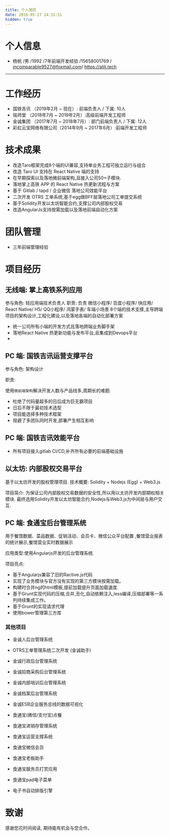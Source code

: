 ```yaml
---
title: 个人简历
date: 2016-05-27 14:31:51
hidden: true
---
```

# 个人信息

 - 杨帆 /男 /1992 /7年前端开发经验 /15658001769 / incomparable9527@foxmail.com/ https://alili.tech

---
# 工作经历
* 国铁吉讯 （2019年2月 ~ 现在）: 前端负责人 / 下属: 10人
* 铭师堂 （2018年7月 ~ 2019年2月）:高级前端开发工程师
* 金诚集团 （2017年7月 ~ 2018年7月）: 部门前端负责人 / 下属: 12人
* 彩虹云宝网络有限公司（2014年9月 ~ 2017年6月）:前端开发工程师

# 技术成果
* 改造Taro框架完成8个端的UI兼容,支持单业务工程可独立运行与组合
* 改造 Taro UI 支持在 React Native 端的支持
* 在早期探索以及落地微前端架构,且接入公司50+子模块.
* 落地掌上高铁 APP 的 React Native 热更新流程与方案
* 基于 Gitlab / tapd / 企业微信 落地公司效能平台
* 二次开发 OTRS 工单系统,基于egg做BFF层落地公司工单提交系统
* 基于Solidity开发以太坊智能合约,支撑公司内部股权交易
* 改造AngularJs支持按需加载以及落地前端自动化方案


# 团队管理
* 三年前端管理经验

# 项目经历

## 无线端:  掌上高铁系列应用
参与角色: 轻应用端技术负责人
职责: 负责 微信小程序/ 百度小程序/ 快应用/ React Native/ H5/ QQ小程序/ 鸿蒙手表/ 车端小场景 8个端的技术支撑,主导跨端项目的架构设计,工程化建设,以及落地各端的自动化部署方案

* 统一公司所有小端的开发方式且落地跨端业务脚手架
* 落地React Native 热更新功能与发布平台,且集成到Devops平台
* 

## PC 端: 国铁吉讯运营支撑平台
参与角色: 架构设计

职责:  

使用`微前端架构`解决开发人数与产品线多,周期长的难题:

- 杜绝了代码量超多的日后成为巨无霸项目
- 日后不限于最初技术选型
- 项目能选择多种技术框架
- 规避了多团队同时开发,部署产生相互影响


## PC 端: 国铁吉讯效能平台

* 所有项目接入gitlab CI/CD,补齐所有必要的前端基础设施

## 以太坊: 内部股权交易平台
基于以太坊开发的股权管理项目.
技术概要: Solidity + Nodejs (Egg) + Web3.js

项目简介:
为保证公司内部股权交易数据的安全性,所以用以太坊开发内部期权相关模块.
最终选用Solidity开发以太坊智能合约,Nodejs与Web3.js为中间层与用户交互.


## PC 端: 食通宝后台管理系统
用于餐馆数据、菜品数据、促销活动、会员卡、微信公众平台配置 ,餐馆营业报表的统计展示,餐馆营业实时数据展示

应用类型:使用Angularjs开发的后台管理系统.

项目亮点:

- 基于Angularjs兼容了旧的Ractive.js代码
- 实现了业务模块与官方没有实现的第三方模块按需加载。
- 构建时合并ng的html模板,提前加载提升页面加载速度.
- 基于Grunt实现代码的压缩,合并,丑化,自动依赖注入,less编译,压缩部署等一系列持续集成工作。
- 基于Grunt的实现请求代理
- 使用bower管理第三方库


### 其他项目
- 金诚人后台管理系统
- OTRS工单管理系统二次开发 (金诚助手)
- 金诚行政后台管理系统 
- 金诚招商采购后台管理系统 
- 金诚内部培训后台管理系统
- 金诚档案后台管理系统 
- 金诚ESB企业服务总线的数据可视化

- 食通宝(微信/支付宝)点餐 
- 食通宝进销存管理系统
- 食通宝运营支撑系统
- 食通宝微信会员
- 食通宝老板助手
- 食通宝服务员打赏应用
- 食通宝pad电子菜单
- 电子书自动排版引擎


# 致谢
感谢您花时间阅读,
期待能有机会与您合作。
